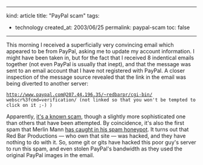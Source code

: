 -----
kind: article
title: "PayPal scam"
tags:
- technology
created_at: 2003/06/25
permalink: paypal-scam
toc: false
-----

<p>This morning I received a superficially very convincing email which appeared to be from PayPal, asking me to update my account information. I might have been taken in, but for the fact that I received 8 indentical emails together (not even PayPal is usually that inept), and that the message was sent to an email account that I have not registered with PayPal. A closer inspection of the message source revealed that the link in the email was being diverted to another server:</p>

<code>http://www.paypal.com@207.44.196.35/~redbarpr/cgi-bin/
webscr%3fcmd=verification/ (not linked so that you won't be tempted to click on it ;-) )</code>

<p> Apparently, <a href="http://www.webmasterworld.com/forum22/854.htm" title="Webmaster World">it's a known scam</a>, though a slightly more sophisticated one than others that have been attempted. By coincidence, it's also the first spam that Merlin Mann <a href="http://www.kungfugrippe.com/previously/002501.php">has caught in his spam honeypot</a>. It turns out that Red Bar Productions &mdash; who own that site &mdash; was hacked, and they have nothing to do with it. So, some git or gits have hacked this poor guy's server to run this spam, and even stolen PayPal's bandwidth as they used the original PayPal images in the email.</p>


